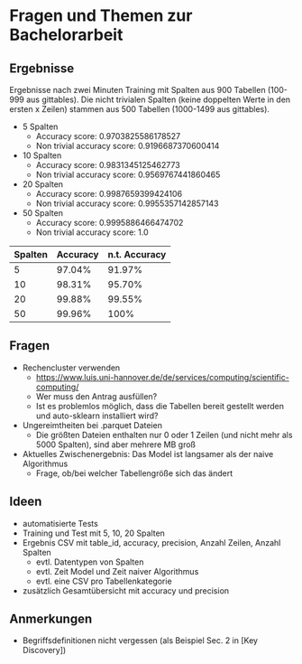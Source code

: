 <!-- LTex: enabled=false -->

# Fragen und Themen zur Bachelorarbeit

## Ergebnisse

Ergebnisse nach zwei Minuten Training mit Spalten aus 900 Tabellen (100-999 aus gittables).
Die nicht trivialen Spalten (keine doppelten Werte in den ersten x Zeilen) stammen aus 500 Tabellen (1000-1499 aus gittables).

- 5 Spalten
  - Accuracy score: 0.9703825586178527
  - Non trivial accuracy score: 0.9196687370600414
- 10 Spalten
  - Accuracy score: 0.9831345125462773
  - Non trivial accuracy score: 0.9569767441860465
- 20 Spalten
  - Accuracy score: 0.9987659399424106
  - Non trivial accuracy score: 0.9955357142857143
- 50 Spalten
  - Accuracy score: 0.9995886466474702
  - Non trivial accuracy score: 1.0

| Spalten | Accuracy | n.t. Accuracy |
| ------- | -------- | ------------- |
| 5       | 97.04%   | 91.97%        |
| 10      | 98.31%   | 95.70%        |
| 20      | 99.88%   | 99.55%        |
| 50      | 99.96%   | 100%          |

## Fragen

- Rechencluster verwenden
  - <https://www.luis.uni-hannover.de/de/services/computing/scientific-computing/>
  - Wer muss den Antrag ausfüllen?
  - Ist es problemlos möglich, dass die Tabellen bereit gestellt werden und auto-sklearn installiert wird?
- Ungereimtheiten bei .parquet Dateien
  - Die größten Dateien enthalten nur 0 oder 1 Zeilen (und nicht mehr als 5000 Spalten), sind aber mehrere MB groß
- Aktuelles Zwischenergebnis: Das Model ist langsamer als der naive Algorithmus
  - Frage, ob/bei welcher Tabellengröße sich das ändert

## Ideen

- automatisierte Tests
- Training und Test mit 5, 10, 20 Spalten
- Ergebnis CSV mit table_id, accuracy, precision, Anzahl Zeilen, Anzahl Spalten
  - evtl. Datentypen von Spalten
  - evtl. Zeit Model und Zeit naiver Algorithmus
  - evtl. eine CSV pro Tabellenkategorie
- zusätzlich Gesamtübersicht mit accuracy und precision

## Anmerkungen

- Begriffsdefinitionen nicht vergessen (als Beispiel Sec. 2 in [Key Discovery])

[data profiling]: https://link.springer.com/article/10.1007/s00778-015-0389-y "Profiling relational data: a survey"
[ducc]: https://www.vldb.org/pvldb/vol7/p301-heise.pdf
[metronome projekt]: https://hpi.de/naumann/projects/data-profiling-and-analytics/metanome-data-profiling.html
[dataxformer]: https://cs.uwaterloo.ca/~ilyas/papers/AbedjanICDE16.pdf
